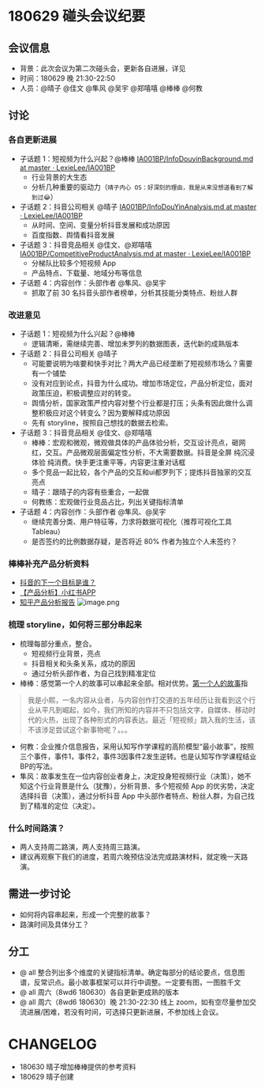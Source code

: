 # 180629 碰头会议纪要

## 会议信息

- 背景：此次会议为第二次碰头会，更新各自进展，详见 
- 时间：180629 晚 21:30-22:50
- 人员：@晴子 @佳文 @隼风 @吴宇 @郑嘻嘻 @棒棒 @何教

## 讨论

### 各自更新进展

- 子话题 1：短视频为什么兴起？@棒棒 [IA001BP/InfoDouyinBackground.md at master · LexieLee/IA001BP](https://github.com/LexieLee/IA001BP/blob/master/InfoDouyinBackground.md)
	- 行业背景的大生态
	- 分析几种重要的驱动力（`晴子内心 OS：好深刻的理由，我是从来没想道看到了解到过😂`）
- 子话题 2：抖音公司相关 @晴子 [IA001BP/InfoDouYinAnalysis.md at master · LexieLee/IA001BP](https://github.com/LexieLee/IA001BP/blob/master/InfoDouYinAnalysis.md)
	- 从时间、空间、变量分析抖音发展和成功原因
	- 百度指数、舆情看抖音发展
- 子话题 3：抖音竞品相关 @佳文、@郑嘻嘻 [IA001BP/CompetitiveProductAnalysis.md at master · LexieLee/IA001BP](https://github.com/LexieLee/IA001BP/blob/master/CompetitiveProductAnalysis.md)
	- 分梯队比较多个短视频 App 
	- 产品特点、下载量、地域分布等信息
- 子话题 4：内容创作：头部作者 @隼风、@吴宇
	- 抓取了前 30 名抖音头部作者榜单，分析其技能分类特点、粉丝人群

### 改进意见

- 子话题 1：短视频为什么兴起？@棒棒 
	- 逻辑清晰，需继续完善、增加未罗列的数据图表，迭代新的成熟版本
- 子话题 2：抖音公司相关 @晴子
	- 可能要说明为啥要和快手对比？两大产品已经垄断了短视频市场么？需要有一个铺垫
	- 没有对应到论点，抖音为什么成功。增加市场定位，产品分析定位，面对政策压迫，积极调整应对的转变。
	- 舆情分析，国家政策严控内容对整个行业都是打压；头条有因此做什么调整积极应对这个转变么？因为要解释成功原因
	- 先有 storyline，按照自己想找的数据去检索。
- 子话题 3：抖音竞品相关 @佳文、@郑嘻嘻
	- 棒棒：宏观和微观，微观做具体的产品体验分析，交互设计亮点，砸网红，交互。产品微观层面偏定性分析，不大需要数据。抖音是全屏 纯沉浸体验 纯消费。快手更注重平等，内容更注重对话框
	- 多个竞品一起比较，各个产品的交互和ui都罗列下；提炼抖音独家的交互亮点
	- 晴子：跟晴子的内容有些重合，一起做
	- 何教练：宏观做行业竞品占比，列出关键指标清单
- 子话题 4：内容创作：头部作者 @隼风、@吴宇
	- 继续完善分类、用户特征等，力求将数据可视化（推荐可视化工具 Tableau）
	- 是否签约的比例数据存疑，是否将近 80% 作者为独立个人未签约？

### 棒棒补充产品分析资料

- [抖音的下一个目标是谁？](https://mp.weixin.qq.com/s/1kT40h27ZIAdWrndFv1pbw)
- [【产品分析】小红书APP](https://mp.weixin.qq.com/s/TcD2K6aUl-yqSZfeEM5CAw)
- [知乎产品分析报告](https://mp.weixin.qq.com/s/wLKdgGX5cacBzJf6ohhvmg)
![image.png](https://upload-images.jianshu.io/upload_images/7259374-58f7edb75d387eb3.png?imageMogr2/auto-orient/strip%7CimageView2/2/w/1240)

### 梳理 storyline，如何将三部分串起来

- 梳理每部分重点，整合。
	- 短视频行业背景，亮点
	- 抖音相关和头条关系，成功的原因
	- 通过分析头部作者，为自己找到精准定位
- 棒棒：感觉第一个人的故事可以串起来全部。相对优势。[第一个人的故事](https://github.com/LexieLee/IA001BP/issues/6)指

> 我是小熙，一名内容从业者，与内容创作打交道的五年经历让我看到这个行业从平凡到崛起，如今，我们所知的内容并不只包括文字，自媒体、移动时代的火热，出现了各种形式的内容表达。最近「短视频」跳入我的生活，该不该涉足尝试这个新事物呢？。。。

- 何教：企业推介信息报告，采用认知写作学课程的高阶模型“最小故事”，按照三个事件，事件1，事件2，事件3因事件2发生逆转。也是认知写作学课程结业BP的写法。
- 隼风：故事发生在一位内容创业者身上，决定投身短视频行业（决策），她不知这个行业背景是什么（犹豫），分析背景、多个短视频 App 的优劣势，决定选择抖音（决策），通过分析抖音 App 中头部作者特点、粉丝人群，为自己找到了精准的定位（决定）。

### 什么时间路演？

- 两人支持周二路演，两人支持周三路演。
- 建议再观察下我们的进度，若周六晚预估没法完成路演材料，就定晚一天路演。

## 需进一步讨论

- 如何将内容串起来，形成一个完整的故事？
- 路演时间及具体分工？

## 分工

- @ all 整合列出多个维度的关键指标清单。确定每部分的结论要点，信息图谱，反常识点。最小故事框架可以并行中调整。一定要有图，一图胜千文
- @ all 周六（8wd6 180630）各自更新更成熟的版本
- @ all 周六（8wd6 180630）晚 21:30-22:30 线上 zoom，如有空尽量参加交流进展/困难，若没有时间，可选择只更新进展，不参加线上会议。

# CHANGELOG

- 180630 晴子增加棒棒提供的参考资料
- 180629 晴子创建
